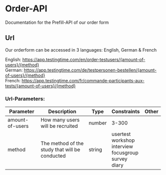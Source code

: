 # Order-API

Documentation for the Prefill-API of our order form

## Url

Our orderform can be accessed in 3 languages: English, German & French

English: https://app.testingtime.com/en/order-testusers/{amount-of-users}/{method}<br/>
German: https://app.testingtime.com/de/testpersonen-bestellen/{amount-of-users}/{method}<br/>
French: https://app.testingtime.com/fr/commande-participants-aux-tests/{amount-of-users}/{method}

### Url-Parameters:

| Parameter   	| Description   	| Type   	| Constraints   	| Other  	|
|---	|---	|---	|---	|---	|
| amount-of-users   	| How many users will be recruited   	| number   	| 3-300  	|   	|
| method  	| The method of the study that will be conducted  	| string  	| usertest<br/> workshop<br/> interview<br/> focusgroup<br/> survey<br/> diary  	|   	|
